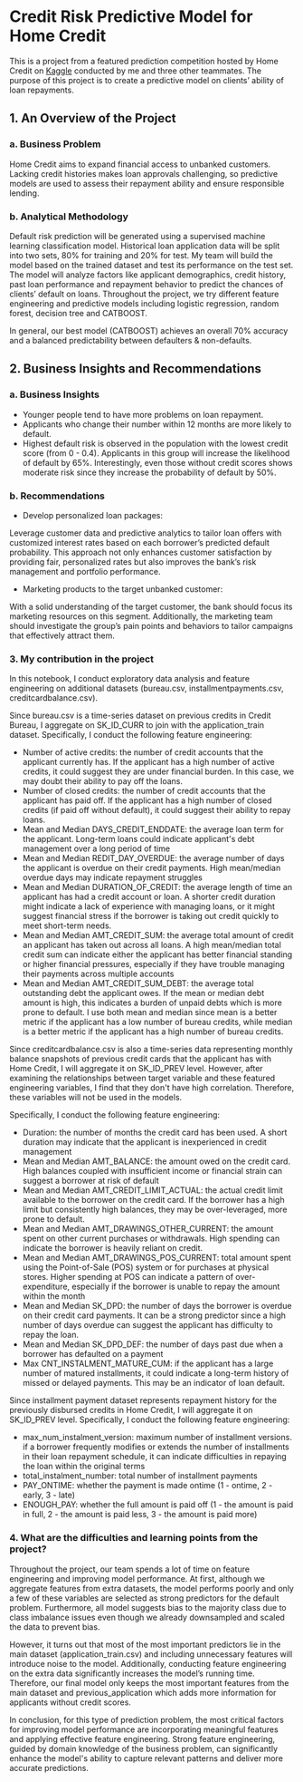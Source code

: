 # Credit Risk Predictive Model for Home Credit

This is a project from a featured prediction competition hosted by Home Credit on [Kaggle](https://www.kaggle.com/competitions/home-credit-default-risk/overview) conducted by me and three other teammates. The purpose of this project is to create a predictive model on clients’ ability of loan repayments.

## 1. An Overview of the Project
### a. Business Problem

Home Credit aims to expand financial access to unbanked customers. Lacking credit histories makes loan approvals challenging, so predictive models are used to assess their repayment ability and ensure responsible lending.

### b. Analytical Methodology

Default risk prediction will be generated using a supervised machine learning classification model. Historical loan application data will be split into two sets, 80% for training and 20% for test. My team will build the model based on the trained dataset and test its performance on the test set. The model will analyze factors like applicant demographics, credit history, past loan performance and repayment behavior to predict the chances of clients’ default on loans. Throughout the project, we try different feature engineering and predictive models including logistic regression, random forest, decision tree and CATBOOST. 

In general, our best model (CATBOOST) achieves an overall 70% accuracy and a balanced predictability between defaulters & non-defaults.

## 2. Business Insights and Recommendations
### a. Business Insights
- Younger people tend to have more problems on loan repayment.
- Applicants who change their number within 12 months are more likely to default.
- Highest default risk is observed in the population with the lowest credit score (from 0 - 0.4). Applicants in this group will increase the likelihood of default by 65%. Interestingly, even those without credit scores shows moderate risk since they increase the probability of default by 50%.

### b. Recommendations
- Develop personalized loan packages:

Leverage customer data and predictive analytics to tailor loan offers with customized interest rates based on each borrower’s predicted default probability. This approach not only enhances customer satisfaction by providing fair, personalized rates but also improves the bank’s risk management and portfolio performance.

- Marketing products to the target unbanked customer:

With a solid understanding of the target customer, the bank should focus its marketing resources on this segment. Additionally, the marketing team should investigate the group’s pain points and behaviors to tailor campaigns that effectively attract them.

### 3. My contribution in the project
In this notebook, I conduct exploratory data analysis and feature engineering on additional datasets (bureau.csv, installmentpayments.csv, creditcardbalance.csv). 

Since bureau.csv is a time-series dataset on previous credits in Credit Bureau, I aggregate on SK_ID_CURR to join with the application_train dataset. Specifically, I conduct the following feature engineering:
- Number of active credits: the number of credit accounts that the applicant currently has. If the applicant has a high number of active credits, it could suggest they are under financial burden. In this case, we may doubt their ability to pay off the loans.
- Number of closed credits: the number of credit accounts that the applicant has paid off. If the applicant has a high number of closed credits (if paid off without default), it could suggest their ability to repay loans.
- Mean and Median DAYS_CREDIT_ENDDATE: the average loan term for the applicant. Long-term loans could indicate applicant's debt management over a long period of time
- Mean and Median REDIT_DAY_OVERDUE: the average number of days the applicant is overdue on their credit payments. High mean/median overdue days may indicate repayment struggles
- Mean and Median DURATION_OF_CREDIT: the average length of time an applicant has had a credit account or loan. A shorter credit duration might indicate a lack of experience with managing loans, or it might suggest financial stress if the borrower is taking out credit quickly to meet short-term needs.
- Mean and Median AMT_CREDIT_SUM: the average total amount of credit an applicant has taken out across all loans. A high mean/median total credit sum can indicate either the applicant has better financial standing or higher financial pressures, especially if they have trouble managing their payments across multiple accounts
- Mean and Median AMT_CREDIT_SUM_DEBT: the average total outstanding debt the applicant owes. If the mean or median debt amount is high, this indicates a burden of unpaid debts which is more prone to default.
I use both mean and median since mean is a better metric if the applicant has a low number of bureau credits, while median is a better metric if the applicant has a high  number of bureau credits.

Since creditcardbalance.csv is also a time-series data representing monthly balance snapshots of previous credit cards that the applicant has with Home Credit, I will aggregate it on SK_ID_PREV level. However, after examining the relationships between target variable and these featured engineering variables, I find that they don't have high correlation. Therefore, these variables will not be used in the models.

Specifically, I conduct the following feature engineering:
- Duration: the number of months the credit card has been used. A short duration may indicate that the applicant is inexperienced in credit management
- Mean and Median AMT_BALANCE: the amount owed on the credit card. High balances coupled with insufficient income or financial strain can suggest a borrower at risk of default
- Mean and Median AMT_CREDIT_LIMIT_ACTUAL: the actual credit limit available to the borrower on the credit card. If the borrower has a high limit but consistently high balances, they may be over-leveraged, more prone to default.
- Mean and Median AMT_DRAWINGS_OTHER_CURRENT: the amount spent on other current purchases or withdrawals. High spending can indicate the borrower is heavily reliant on credit.
- Mean and Median AMT_DRAWINGS_POS_CURRENT: total amount spent using the Point-of-Sale (POS) system or for purchases at physical stores. Higher spending at POS can indicate a pattern of over-expenditure, especially if the borrower is unable to repay the amount within the month
- Mean and Median SK_DPD: the number of days the borrower is overdue on their credit card payments. It can be a strong predictor since a high number of days overdue can suggest the applicant has difficulty to repay the loan.
- Mean and Median SK_DPD_DEF: the number of days past due when a borrower has defaulted on a payment
- Max CNT_INSTALMENT_MATURE_CUM: if the applicant has a large number of matured installments, it could indicate a long-term history of missed or delayed payments. This may be an indicator of loan default.

Since installment payment dataset represents repayment history for the previously disbursed credits in Home Credit, I will aggregate it on SK_ID_PREV level. Specifically, I conduct the following feature engineering:
- max_num_instalment_version: maximum number of installment versions. if a borrower frequently modifies or extends the number of installments in their loan repayment schedule, it can indicate difficulties in repaying the loan within the original terms
- total_instalment_number: total number of installment payments
- PAY_ONTIME: whether the payment is made ontime (1 - ontime, 2 - early, 3 - late)
- ENOUGH_PAY: whether the full amount is paid off (1 - the amount is paid in full, 2 - the amount is paid less, 3 - the amount is paid more)

### 4. What are the difficulties and learning points from the project?
Throughout the project, our team spends a lot of time on feature engineering and improving model performance. At first, although we aggregate features from extra datasets, the model performs poorly and only a few of these variables are selected as strong predictors for the default problem. Furthermore, all model suggests bias to the majority class due to class imbalance issues even though we already downsampled and scaled the data to prevent bias.

However, it turns out that most of the most important predictors lie in the main dataset (application_train.csv) and including unnecessary features will introduce noise to the model. Additionally, conducting feature engineering on the extra data significantly increases the model’s running time. Therefore, our final model only keeps the most important features from the main dataset and previous_application which adds more information for applicants without credit scores. 

In conclusion, for this type of prediction problem, the most critical factors for improving model performance are incorporating meaningful features and applying effective feature engineering. Strong feature engineering, guided by domain knowledge of the business problem, can significantly enhance the model's ability to capture relevant patterns and deliver more accurate predictions.

